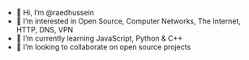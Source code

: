 - 👋 Hi, I’m @raedhussein
- 👀 I’m interested in Open Source, Computer Networks, The Internet, HTTP, DNS, VPN
- 🌱 I’m currently learning JavaScript, Python & C++
- 💞️ I’m looking to collaborate on open source projects

<!---
raedhussein/raedhussein is a ✨ special ✨ repository because its `README.md` (this file) appears on your GitHub profile.
You can click the Preview link to take a look at your changes.
--->
